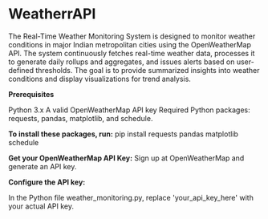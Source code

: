 # WeatherrAPI

The Real-Time Weather Monitoring System is designed to monitor weather conditions in major Indian metropolitan cities using the OpenWeatherMap API. The system continuously fetches real-time weather data, processes it to generate daily rollups and aggregates, and issues alerts based on user-defined thresholds. The goal is to provide summarized insights into weather conditions and display visualizations for trend analysis.

**Prerequisites**

Python 3.x
A valid OpenWeatherMap API key
Required Python packages: requests, pandas, matplotlib, and schedule.

**To install these packages, run:**
pip install requests pandas matplotlib schedule

**Get your OpenWeatherMap API Key:**
Sign up at OpenWeatherMap and generate an API key.

**Configure the API key:**

In the Python file weather_monitoring.py, replace 'your_api_key_here' with your actual API key.
